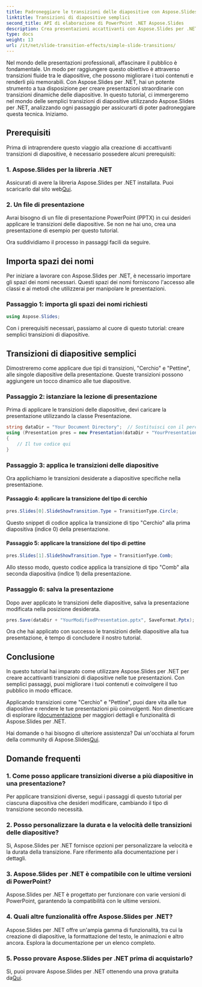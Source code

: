 ```yaml
---
title: Padroneggiare le transizioni delle diapositive con Aspose.Slides per .NET
linktitle: Transizioni di diapositive semplici
second_title: API di elaborazione di PowerPoint .NET Aspose.Slides
description: Crea presentazioni accattivanti con Aspose.Slides per .NET. Impara ad applicare le transizioni dinamiche delle diapositive senza sforzo.
type: docs
weight: 13
url: /it/net/slide-transition-effects/simple-slide-transitions/
---
```


Nel mondo delle presentazioni professionali, affascinare il pubblico è fondamentale. Un modo per raggiungere questo obiettivo è attraverso transizioni fluide tra le diapositive, che possono migliorare i tuoi contenuti e renderli più memorabili. Con Aspose.Slides per .NET, hai un potente strumento a tua disposizione per creare presentazioni straordinarie con transizioni dinamiche delle diapositive. In questo tutorial, ci immergeremo nel mondo delle semplici transizioni di diapositive utilizzando Aspose.Slides per .NET, analizzando ogni passaggio per assicurarti di poter padroneggiare questa tecnica. Iniziamo.

## Prerequisiti

Prima di intraprendere questo viaggio alla creazione di accattivanti transizioni di diapositive, è necessario possedere alcuni prerequisiti:

### 1. Aspose.Slides per la libreria .NET

 Assicurati di avere la libreria Aspose.Slides per .NET installata. Puoi scaricarlo dal sito web[Qui](https://releases.aspose.com/slides/net/).

### 2. Un file di presentazione

Avrai bisogno di un file di presentazione PowerPoint (PPTX) in cui desideri applicare le transizioni delle diapositive. Se non ne hai uno, crea una presentazione di esempio per questo tutorial.

Ora suddividiamo il processo in passaggi facili da seguire.

## Importa spazi dei nomi

Per iniziare a lavorare con Aspose.Slides per .NET, è necessario importare gli spazi dei nomi necessari. Questi spazi dei nomi forniscono l'accesso alle classi e ai metodi che utilizzerai per manipolare le presentazioni.

### Passaggio 1: importa gli spazi dei nomi richiesti

```csharp
using Aspose.Slides;
```

Con i prerequisiti necessari, passiamo al cuore di questo tutorial: creare semplici transizioni di diapositive.

## Transizioni di diapositive semplici

Dimostreremo come applicare due tipi di transizioni, "Cerchio" e "Pettine", alle singole diapositive della presentazione. Queste transizioni possono aggiungere un tocco dinamico alle tue diapositive.

### Passaggio 2: istanziare la lezione di presentazione

Prima di applicare le transizioni delle diapositive, devi caricare la presentazione utilizzando la classe Presentazione.

```csharp
string dataDir = "Your Document Directory";  // Sostituisci con il percorso della directory
using (Presentation pres = new Presentation(dataDir + "YourPresentation.pptx"))
{
    // Il tuo codice qui
}
```

### Passaggio 3: applica le transizioni delle diapositive

Ora applichiamo le transizioni desiderate a diapositive specifiche nella presentazione.

#### Passaggio 4: applicare la transizione del tipo di cerchio

```csharp
pres.Slides[0].SlideShowTransition.Type = TransitionType.Circle;
```

Questo snippet di codice applica la transizione di tipo "Cerchio" alla prima diapositiva (indice 0) della presentazione.

#### Passaggio 5: applicare la transizione del tipo di pettine

```csharp
pres.Slides[1].SlideShowTransition.Type = TransitionType.Comb;
```

Allo stesso modo, questo codice applica la transizione di tipo "Comb" alla seconda diapositiva (indice 1) della presentazione.

### Passaggio 6: salva la presentazione

Dopo aver applicato le transizioni delle diapositive, salva la presentazione modificata nella posizione desiderata.

```csharp
pres.Save(dataDir + "YourModifiedPresentation.pptx", SaveFormat.Pptx);
```

Ora che hai applicato con successo le transizioni delle diapositive alla tua presentazione, è tempo di concludere il nostro tutorial.

## Conclusione

In questo tutorial hai imparato come utilizzare Aspose.Slides per .NET per creare accattivanti transizioni di diapositive nelle tue presentazioni. Con semplici passaggi, puoi migliorare i tuoi contenuti e coinvolgere il tuo pubblico in modo efficace.

 Applicando transizioni come "Cerchio" e "Pettine", puoi dare vita alle tue diapositive e rendere le tue presentazioni più coinvolgenti. Non dimenticare di esplorare il[documentazione](https://reference.aspose.com/slides/net/) per maggiori dettagli e funzionalità di Aspose.Slides per .NET.

 Hai domande o hai bisogno di ulteriore assistenza? Dai un'occhiata al forum della community di Aspose.Slides[Qui](https://forum.aspose.com/).

## Domande frequenti

### 1. Come posso applicare transizioni diverse a più diapositive in una presentazione?
Per applicare transizioni diverse, segui i passaggi di questo tutorial per ciascuna diapositiva che desideri modificare, cambiando il tipo di transizione secondo necessità.

### 2. Posso personalizzare la durata e la velocità delle transizioni delle diapositive?
Sì, Aspose.Slides per .NET fornisce opzioni per personalizzare la velocità e la durata della transizione. Fare riferimento alla documentazione per i dettagli.

### 3. Aspose.Slides per .NET è compatibile con le ultime versioni di PowerPoint?
Aspose.Slides per .NET è progettato per funzionare con varie versioni di PowerPoint, garantendo la compatibilità con le ultime versioni.

### 4. Quali altre funzionalità offre Aspose.Slides per .NET?
Aspose.Slides per .NET offre un'ampia gamma di funzionalità, tra cui la creazione di diapositive, la formattazione del testo, le animazioni e altro ancora. Esplora la documentazione per un elenco completo.

### 5. Posso provare Aspose.Slides per .NET prima di acquistarlo?
 Sì, puoi provare Aspose.Slides per .NET ottenendo una prova gratuita da[Qui](https://releases.aspose.com/).
